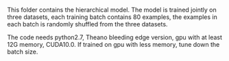 This folder contains the hierarchical model.
The model is trained jointly on three datasets, each training batch contains 80 examples, the examples in each batch is randomly shuffled from the three datasets.

The code needs python2.7, Theano bleeding edge version, gpu with at least 12G memory, CUDA10.0.
If trained on gpu with less memory, tune down the batch size.